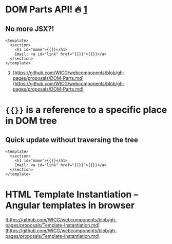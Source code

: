 # DOM Parts API! 🔥 [1](https://www.fricze.com/@@base@@#fn1 "see footnote")

## No more JSX?!

```
<template>
  <section>
    <h1 id="name">{{}}</h1>
    Email: <a id="link" href="{{}}">{{}}</a>
  </section>
</template>
```

1. [https://github.com/WICG/webcomponents/blob/gh-pages/proposals/DOM-Parts.md](https://github.com/WICG/webcomponents/blob/gh-pages/proposals/DOM-Parts.md)


# `{{}}` is a reference to a specific place in DOM tree

## Quick update without traversing the tree

```
<template>
  <section>
    <h1 id="name">{{}}</h1>
    Email: <a id="link" href="{{}}">{{}}</a>
  </section>
</template>
```


# HTML Template Instantiation – Angular templates in browser

[https://github.com/WICG/webcomponents/blob/gh-pages/proposals/Template-Instantiation.md](https://github.com/WICG/webcomponents/blob/gh-pages/proposals/Template-Instantiation.md)


